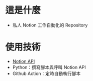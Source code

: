 # 這是什麼
- 私人 Notion 工作自動化的 Repository

# 使用技術
- [Notion API](https://developers.notion.com/)
- Python：撰寫腳本與呼叫 Notion API
- Github Action：定時自動執行腳本
